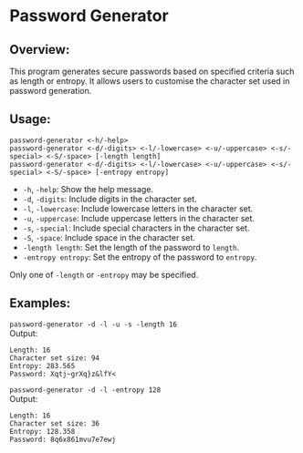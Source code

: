 # Password Generator

## Overview:
This program generates secure passwords based on specified criteria such as length or entropy. It allows users to customise the character set used in password generation.

## Usage:
`password-generator <-h/-help>`<br>
`password-generator <-d/-digits> <-l/-lowercase> <-u/-uppercase> <-s/-special> <-S/-space> [-length length]`<br>
`password-generator <-d/-digits> <-l/-lowercase> <-u/-uppercase> <-s/-special> <-S/-space> [-entropy entropy]`<br>
* `-h`, `-help`: Show the help message.
* `-d`, `-digits`: Include digits in the character set.
* `-l`, `-lowercase`: Include lowercase letters in the character set.
* `-u`, `-uppercase`: Include uppercase letters in the character set.
* `-s`, `-special`: Include special characters in the character set.
* `-S`, `-space`: Include space in the character set.
* `-length length`: Set the length of the password to `length`.
* `-entropy entropy`: Set the entropy of the password to `entropy`.

Only one of `-length` or `-entropy` may be specified.

## Examples:
`password-generator -d -l -u -s -length 16`<br>
Output:
```
Length: 16
Character set size: 94
Entropy: 283.565
Password: Xqtj~grXq}z&lfY<
```
`password-generator -d -l -entropy 128`<br>
Output:
```
Length: 16
Character set size: 36
Entropy: 128.358
Password: 8q6x861mvu7e7ewj
```